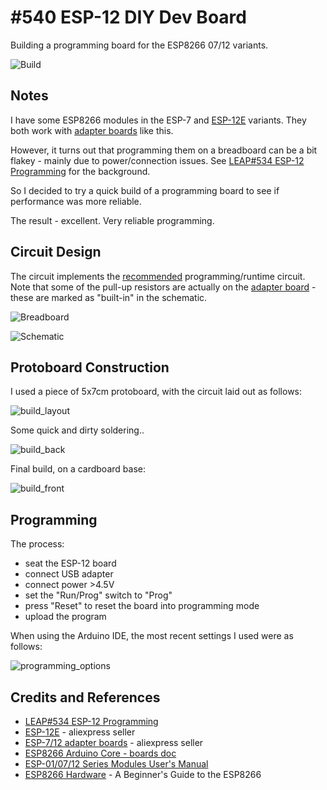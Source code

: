 # #540 ESP-12 DIY Dev Board

Building a programming board for the ESP8266 07/12 variants.

![Build](./assets/DIYDevBoard_build.jpg?raw=true)

## Notes

I have some ESP8266 modules in the ESP-7 and [ESP-12E](https://www.aliexpress.com/item/32339917567.html) variants.
They both work with [adapter boards](https://www.aliexpress.com/item/32649040259.html) like this.

However, it turns out that programming them on a breadboard can be a bit flakey - mainly due to power/connection issues.
See [LEAP#534 ESP-12 Programming](../Programming) for the background.

So I decided to try a quick build of a programming board to see if performance was more reliable.

The result - excellent. Very reliable programming.

## Circuit Design

The circuit implements the [recommended](https://tttapa.github.io/ESP8266/Chap02%20-%20Hardware.html) programming/runtime
circuit. Note that some of the pull-up resistors are actually on the
[adapter board](https://www.aliexpress.com/item/32649040259.html) - these are marked as "built-in" in the schematic.

![Breadboard](./assets/DIYDevBoard_bb.jpg?raw=true)

![Schematic](./assets/DIYDevBoard_schematic.jpg?raw=true)

## Protoboard Construction

I used a piece of 5x7cm protoboard, with the circuit laid out as follows:

![build_layout](./assets/build_layout.jpg?raw=true)

Some quick and dirty soldering..

![build_back](./assets/build_back.jpg?raw=true)

Final build, on a cardboard base:

![build_front](./assets/build_front.jpg?raw=true)

## Programming

The process:

* seat the ESP-12 board
* connect USB adapter
* connect power >4.5V
* set the "Run/Prog" switch to "Prog"
* press "Reset" to reset the board into programming mode
* upload the program

When using the Arduino IDE, the most recent settings I used were as follows:

![programming_options](./assets/programming_options.png?raw=true)

## Credits and References

* [LEAP#534 ESP-12 Programming](../Programming)
* [ESP-12E](https://www.aliexpress.com/item/32339917567.html) - aliexpress seller
* [ESP-7/12 adapter boards](https://www.aliexpress.com/item/32649040259.html) - aliexpress seller
* [ESP8266 Arduino Core - boards doc](https://arduino-esp8266.readthedocs.io/en/2.6.3/boards.html)
* [ESP-01/07/12 Series Modules User's Manual](http://wiki.ai-thinker.com/_media/esp8266/esp8266_series_modules_user_manual_v1.1.pdf)
* [ESP8266 Hardware](https://tttapa.github.io/ESP8266/Chap02%20-%20Hardware.html) - A Beginner's Guide to the ESP8266
